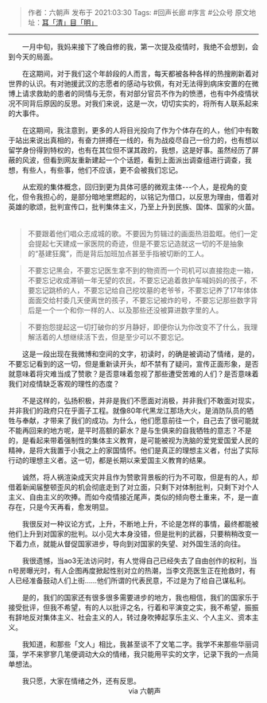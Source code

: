 

> 作者：六朝声
> 发布于 2021:03:30
> Tags: #回声长廊 #序言 #公众号
> 原文地址：[耳「清」目「明」](https://mp.weixin.qq.com/s?__biz=MzUyMjU3NzI2MA==&mid=2247483651&idx=1&sn=a83923fc74547a7e7546a228e610abf0&chksm=f9c8f500cebf7c162f0c06692c2a209c61dd1855395b8cb167613f5639c8c46e4301a930cf16#rd)

***

　　一月中旬，我妈来接下了晚自修的我，第一次提及疫情时，我绝不会想到，会到今天的局面。

　　在这期间，对于我们这个年龄段的人而言，每天都被各种各样的热搜刷新着对世界的认识。有对驰援武汉的志愿者的感动与钦佩，有对无法得到病床安置的在微博上请求救助的患者的同情与无奈，有对部分官员不作为的愤懑，也有中外疫情状况不同背后原因的反思。对我们来说，这是一次，切切实实的，将所有人联系起来的大事件。

　　在这期间，我注意到，更多的人将目光投向了作为个体存在的人，他们中有敢于站出来说出真相的，有奋力拼搏在一线的，有为战疫尽自己一份力的，也有想以留学身份得到特权的，也有在其位但不谋其政的，我想，这是好事。虽然经历了屏蔽的风波，但看到网友重新建起一个个话题，看到上面派出调查组进行调查，我想，有些人，有些事，他们不应该，更不会被我们忘记。

　　从宏观的集体概念，回归到更为具体可感的微观主体---个人，是视角的变化，但令我担心的，是部分暗地里燃起的，以铭记为借口，以反思为理由，借着对英雄的歌颂，批判宣传口，批判集体主义，乃至上升到民族、国体、国家的火苗。
　　
> 不要跟着他们唱众志成城的歌。不要因为剪辑过的画面热泪盈眶。他们一定会提起七天建成一家医院的奇迹，但是不要忘记造就这一切的不是抽象的“基建狂魔”，而是背后加班加点甚至手指被切断的工人。

> 不要忘记黑会，不要忘记医生拿不到的物资而一个司机可以直接抱走一箱，不要忘记收成滞销一年无望的农民，不要忘记追着救护车喊妈妈的孩子，不要忘记跳桥的人，不要忘记给自己挖坟墓的老爷爷，不要忘记养了17年体体面面交给村委几天便离世的孩子，不要忘记被炸的号，不要忘记那些数字背后是一个一个和你一样的人、以及那些还没被算进数字里的人。

> 不要抱怨提起这一切打破你的岁月静好，即便你认为你改变不了什么，我理解活着的人想继续活下去，但是至少可以不要忘记。


　　这是一段出现在我微博和空间的文字，初读时，的确是被调动了情绪，是的，不要忘记看到的这一切，但是重新读开头，却不禁有了疑问，宣传正面形象，是否就意味着将灾难当成了赞歌？是否意味着忽视了那些遭受苦难的人们？是否意味着我们对疫情缺乏客观的理性的态度？

　　不是这样的，弘扬积极，并非是我们不愿面对消极，并非我们不敢面对现实，并非我们的政府只在乎面子工程。就像80年代黑龙江那场大火，是消防队员的牺牲与奉献，才带来了我们的成功。为什么，他们愿意前往一个，自己去了很可能就不能再回来的地方呢，是平时高额的薪水？是与生俱来的自我牺牲的意志？不是的，是看起来带着强制性的集体主义教育，是可能被视为洗脑的爱党爱国爱人民的精神，是将大我置于小我之上的​家国情怀。他们是真正的理想主义者，付出了实际行动的理想主义者。这一切，都是长期以来爱国主义教育的结果。

　　诚然，将人祸渲染成天灾并且作为赞歌背景板的行为不可取，但是有的人，却借着新闻届整顿歪风的机会彻底走到了对立面，只剩下对体制批判，只剩下对个人主义、自由主义的吹捧。而如今疫情接近尾声，类似的倾向卷土重来，不，是一直存在，只是今天再看，愈发明显。

　　我很反对一种议论方式，上升，不断地上升，不论是怎样的事情，最终都能被他们上升到对国家的批判。以小见大本身没错，但是批判的武器，只要稍稍改变一下着力点，就能从督促国家进步，导向到对国家的失望、对外国生活的向往。

　　我很遗憾，当ao3无法访问时，有人觉得自己已经失去了自由创作的权利，当n号房曝光时，有人企图再度掀起性别对立的热潮，当李文亮医生正在抢救时，有人已经准备鼓动人们上街……他们所谓的代表民意，不过是为了给自己谋私利。

　　是的，我们的国家还有很多很多需要进步的地方，我也相信，我们的国家乐于接受批评，但我不希望，有的人以批评之名，行着和平演变之实，我不希望，振振有辞地反对集体主义、社会主义的人，转过身吹捧起享乐主义、个人主义、资本主义。

　　我知道，和那些「文人」相比，我甚至谈不了文笔二字。我学不来那些华丽词藻，学不来寥寥几笔便调动大众的情绪，我只能用平实的文字，记录下我的一点简单想法。

　　我只愿，大家在情绪之外，还有反思。
    　　　　　　　　　　　　　　　　　    via 六朝声

